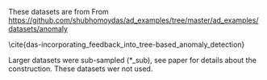 These datasets are from
From https://github.com/shubhomoydas/ad_examples/tree/master/ad_examples/datasets/anomaly

\cite{das-incorporating_feedback_into_tree-based_anomaly_detection}

Larger datasets were sub-sampled (*_sub), see paper for details about the construction. These datasets wer not used.

